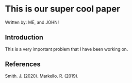 # This is our super cool paper
Written by: ME, and JOHN!

## Introduction

This is a very important problem that I have been working on.

## References

Smith. J. (2020).
Markello. R. (2019).
